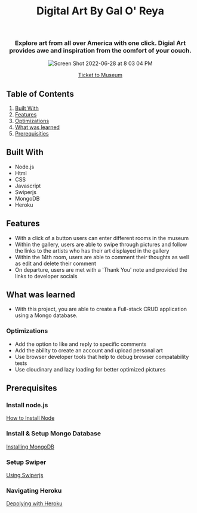 <h1 align="center">Digital Art By Gal O' Reya </h1>



<div align ="center"> 
  <h3 style="italic"> Explore art from all over America with one click. Digial Art provides awe and inspiration from the comfort of your couch. </h3>


![Screen Shot 2022-06-28 at 8 03 04 PM](https://user-images.githubusercontent.com/101071525/176592972-d3c0fe87-9127-4d52-bc58-0eddf0ac70c5.png)


[Ticket to Museum](https://digital-art-gal.herokuapp.com/Hall)
</div>

## Table of Contents 

1. [Built With](#built-with) 
2. [Features](#features)
3. [Optimizations](#optimizations)
4. [What was learned](#what-was-learned) 
5. [Prerequisities](prerequisities)



## Built With 
* Node.js
* Html
* CSS
* Javascript
* Swiperjs
* MongoDB
* Heroku


## Features

* With a click of a button users can enter different rooms in the museum 
* Within the gallery, users are able to swipe through pictures and follow the links to the artists who has their art displayed in the gallery
* Within the 14th room, users are able to comment their thoughts as well as edit and delete their comment
* On departure, users are met with a 'Thank You' note and provided the links to developer socials 


## What was learned 
* With this project, you are able to create a Full-stack CRUD application using a Mongo database.   

### Optimizations
* Add the option to like and reply to specific comments 
* Add the ability to create an account and upload personal art  
* Use browser developer tools that help to debug browser compatability tests
* Use cloudinary and lazy loading for better optimized pictures

## Prerequisites 
<h3> Install node.js</h3>

[How to Install Node](https://nodejs.org/en/) 

<h3> Install & Setup Mongo Database</h3>

[Installing MongoDB](https://www.mongodb.com/docs/atlas/getting-started/)

<h3> Setup Swiper </h3>

[Using Swiperjs](https://swiperjs.com/get-started)

<h3> Navigating Heroku </h3>

[Depolying with Heroku](https://devcenter.heroku.com/start)
